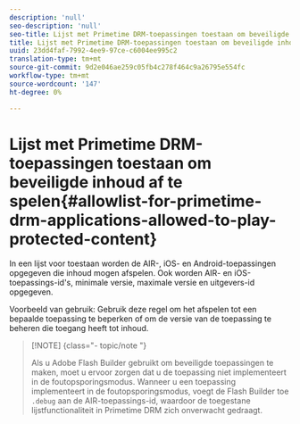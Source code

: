 ```yaml
---
description: 'null'
seo-description: 'null'
seo-title: Lijst met Primetime DRM-toepassingen toestaan om beveiligde inhoud af te spelen
title: Lijst met Primetime DRM-toepassingen toestaan om beveiligde inhoud af te spelen
uuid: 23dd4faf-7992-4ee9-97ce-c6004ee995c2
translation-type: tm+mt
source-git-commit: 9d2e046ae259c05fb4c278f464c9a26795e554fc
workflow-type: tm+mt
source-wordcount: '147'
ht-degree: 0%

---
```



# Lijst met Primetime DRM-toepassingen toestaan om beveiligde inhoud af te spelen{#allowlist-for-primetime-drm-applications-allowed-to-play-protected-content}

In een lijst voor toestaan worden de AIR-, iOS- en Android-toepassingen opgegeven die inhoud mogen afspelen. Ook worden AIR- en iOS-toepassings-id&#39;s, minimale versie, maximale versie en uitgevers-id opgegeven.

Voorbeeld van gebruik: Gebruik deze regel om het afspelen tot een bepaalde toepassing te beperken of om de versie van de toepassing te beheren die toegang heeft tot inhoud.

>[!NOTE] {class=&quot;- topic/note &quot;}
>
>Als u Adobe Flash Builder gebruikt om beveiligde toepassingen te maken, moet u ervoor zorgen dat u de toepassing niet implementeert in de foutopsporingsmodus. Wanneer u een toepassing implementeert in de foutopsporingsmodus, voegt de Flash Builder toe `.debug` aan de AIR-toepassings-id, waardoor de toegestane lijstfunctionaliteit in Primetime DRM zich onverwacht gedraagt.

